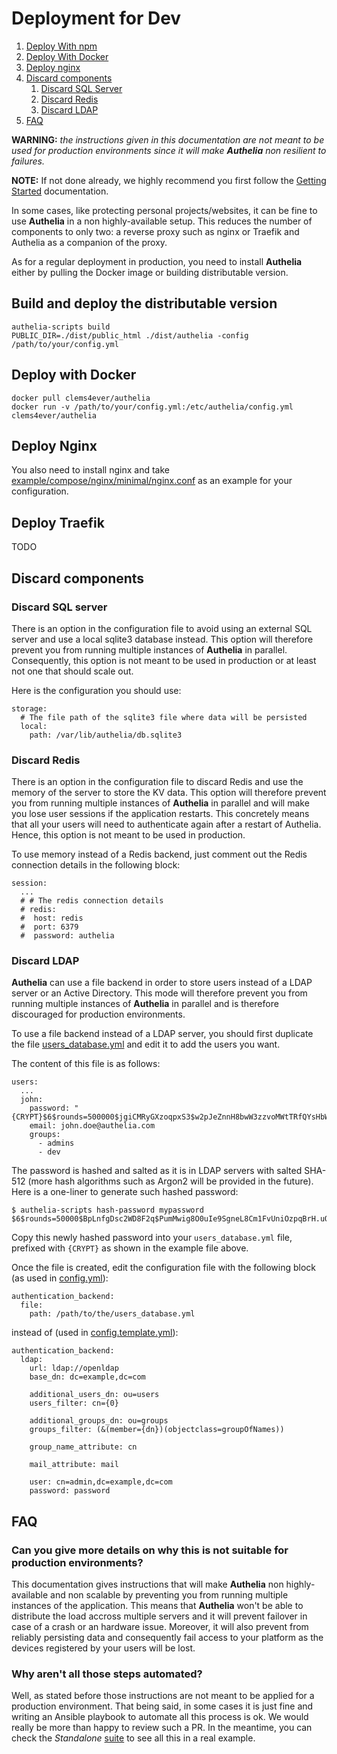 # Deployment for Dev

1. [Deploy With npm](#deploy-with-npm)
2. [Deploy With Docker](#deploy-with-docker)
3. [Deploy nginx](#deploy-nginx)
4. [Discard components](#discard-components)
    1. [Discard SQL Server](#discard-sql-server)
    2. [Discard Redis](#discard-redis)
    3. [Discard LDAP](#discard-ldap)
5. [FAQ](#faq)

**WARNING:** *the instructions given in this documentation are not meant
to be used for production environments since it will make **Authelia**
non resilient to failures.*

**NOTE:** If not done already, we highly recommend you first follow the
[Getting Started] documentation.

In some cases, like protecting personal projects/websites, it can be fine to use
**Authelia** in a non highly-available setup. This reduces the number
of components to only two: a reverse proxy such as nginx or Traefik and
Authelia as a companion of the proxy.

As for a regular deployment in production, you need to install **Authelia**
either by pulling the Docker image or building distributable version.

## Build and deploy the distributable version

    authelia-scripts build
    PUBLIC_DIR=./dist/public_html ./dist/authelia -config /path/to/your/config.yml

## Deploy with Docker

    docker pull clems4ever/authelia
    docker run -v /path/to/your/config.yml:/etc/authelia/config.yml clems4ever/authelia

## Deploy Nginx

You also need to install nginx and take [example/compose/nginx/minimal/nginx.conf](./example/compose/nginx/minimal/nginx.conf)
as an example for your configuration.

## Deploy Traefik

TODO

## Discard components

### Discard SQL server

There is an option in the configuration file to avoid using an external SQL server
and use a local sqlite3 database instead. This option will therefore prevent you
from running multiple instances of **Authelia** in parallel.
Consequently, this option is not meant to be used in production or at least
not one that should scale out.

Here is the configuration you should use:

    storage:
      # The file path of the sqlite3 file where data will be persisted
      local:
        path: /var/lib/authelia/db.sqlite3

### Discard Redis

There is an option in the configuration file to discard Redis and use the
memory of the server to store the KV data. This option will therefore
prevent you from running multiple instances of **Authelia** in parallel and
will make you lose user sessions if the application restarts. This
concretely means that all your users will need to authenticate again after
a restart of Authelia. Hence, this option is not meant to be used in production.

To use memory instead of a Redis backend, just comment out the Redis
connection details in the following block:

    session:
      ...      
      # # The redis connection details
      # redis:
      #  host: redis
      #  port: 6379
      #  password: authelia

### Discard LDAP

**Authelia** can use a file backend in order to store users instead of a
LDAP server or an Active Directory. This mode will therefore prevent you
from running multiple instances of **Authelia** in parallel and is therefore
discouraged for production environments.

To use a file backend instead of a LDAP server, you should first duplicate
the file [users_database.yml](../test/suites/basic/users_database.yml) and edit it to add the
users you want.

The content of this file is as follows:

    users:
      ...
      john:
        password: "{CRYPT}$6$rounds=500000$jgiCMRyGXzoqpxS3$w2pJeZnnH8bwW3zzvoMWtTRfQYsHbWbD/hquuQ5vUeIyl9gdwBIt6RWk2S6afBA0DPakbeWgD/4SZPiS0hYtU/"
        email: john.doe@authelia.com
        groups:
          - admins
          - dev

The password is hashed and salted as it is in LDAP servers with salted SHA-512
(more hash algorithms such as Argon2 will be provided in the future).
Here is a one-liner to generate such hashed password:

    $ authelia-scripts hash-password mypassword
    $6$rounds=50000$BpLnfgDsc2WD8F2q$PumMwig8O0uIe9SgneL8Cm1FvUniOzpqBrH.uQE3aZR4K1dHsQldu5gEjJZsXcO./v3itfz6CXTDTJgeh5e8t.

Copy this newly hashed password into your `users_database.yml` file, prefixed with
`{CRYPT}` as shown in the example file above.

Once the file is created, edit the configuration file with the following
block (as used in [config.yml](../test/suites/basic/config.yml)):

    authentication_backend:
      file:
        path: /path/to/the/users_database.yml

instead of (used in [config.template.yml](../config.template.yml)):

    authentication_backend:
      ldap:
        url: ldap://openldap
        base_dn: dc=example,dc=com

        additional_users_dn: ou=users
        users_filter: cn={0}

        additional_groups_dn: ou=groups
        groups_filter: (&(member={dn})(objectclass=groupOfNames))

        group_name_attribute: cn

        mail_attribute: mail

        user: cn=admin,dc=example,dc=com
        password: password

## FAQ

### Can you give more details on why this is not suitable for production environments?

This documentation gives instructions that will make **Authelia** non
highly-available and non scalable by preventing you from running multiple
instances of the application.
This means that **Authelia** won't be able to distribute the
load accross multiple servers and it will prevent failover in case of a
crash or an hardware issue. Moreover, it will also prevent from reliably
persisting data and consequently fail access to your platform as the devices
registered by your users will be lost.

### Why aren't all those steps automated?

Well, as stated before those instructions are not meant to be applied for
a production environment. That being said, in some cases it is just fine and
writing an Ansible playbook to automate all this process is ok.
We would really be more than happy to review such a PR.
In the meantime, you can check the *Standalone* [suite](./suites.md) to see all this
in a real example.

[Getting Started]: ./getting-started.md
